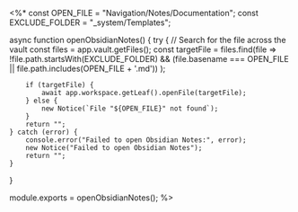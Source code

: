 <%*
const OPEN_FILE = "Navigation/Notes/Documentation";
const EXCLUDE_FOLDER = "_system/Templates";

async function openObsidianNotes() {
    try {
        // Search for the file across the vault
        const files = app.vault.getFiles();
        const targetFile = files.find(file => 
            !file.path.startsWith(EXCLUDE_FOLDER) && 
            (file.basename === OPEN_FILE || 
            file.path.includes(OPEN_FILE + '.md'))
        );

        if (targetFile) {
            await app.workspace.getLeaf().openFile(targetFile);
        } else {
            new Notice(`File "${OPEN_FILE}" not found`);
        }
        return "";
    } catch (error) {
        console.error("Failed to open Obsidian Notes:", error);
        new Notice("Failed to open Obsidian Notes");
        return "";
    }
}

module.exports = openObsidianNotes();
%>